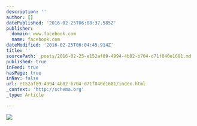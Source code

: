 ```yaml
---
description: ''
author: []
datePublished: '2016-02-25T06:08:37.585Z'
publisher:
  domain: www.facebook.com
  name: facebook.com
dateModified: '2016-02-25T06:04:45.914Z'
title: ''
sourcePath: _posts/2016-02-25-e152af89-4994-4b82-b704-d71f840e1681.md
published: true
inFeed: true
hasPage: true
inNav: false
url: e152af89-4994-4b82-b704-d71f840e1681/index.html
_context: 'http://schema.org'
_type: Article

---
```

![](https://scontent-lax3-1.xx.fbcdn.net/hphotos-xlf1/t31.0-8/1273283_10201266391756864_504423931_o.jpg)